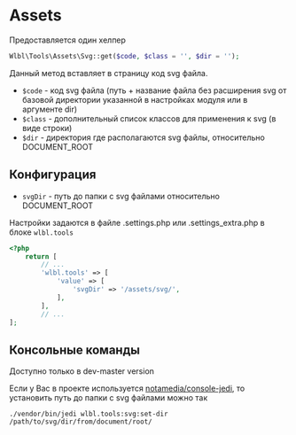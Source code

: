 # Assets

Предоставляется один хелпер
```php
Wlbl\Tools\Assets\Svg::get($code, $class = '', $dir = '');
```
Данный метод вставляет в страницу код svg файла.

* `$code` - код svg файла (путь + название файла без расширения svg от базовой директории указанной в настройках модуля или в аргументе dir) 
* `$class` - дополнительный список классов для применения к svg (в виде строки)
* `$dir` - директория где располагаются svg файлы, относительно DOCUMENT_ROOT

## Конфигурация

* `svgDir` - путь до папки с svg файлами относительно DOCUMENT_ROOT

Настройки задаются в файле .settings.php или .settings_extra.php в блоке `wlbl.tools`
```php
<?php
    return [
        // ...
        'wlbl.tools' => [
            'value' => [
                'svgDir' => '/assets/svg/',
            ],
        ],
        // ...
];
```

## Консольные команды

Доступно только в dev-master version

Если у Вас в проекте используется [notamedia/console-jedi](https://github.com/notamedia/console-jedi), то установить путь до папки с svg файлами можно так
```
./vendor/bin/jedi wlbl.tools:svg:set-dir /path/to/svg/dir/from/document/root/
```